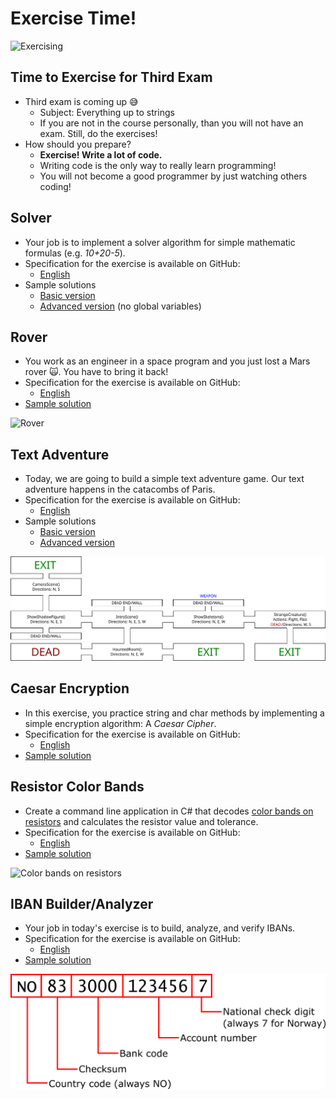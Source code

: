 # Exercise Time!

![Exercising](https://media.tenor.com/lpm8dDVS_OgAAAAC/exercise-exercising.gif)


## Time to Exercise for Third Exam

* Third <!-- .element: class="fragment" --> exam is coming up 😅
  * Subject: Everything up to strings
  * If you are not in the course personally, than you will not have an exam. Still, do the exercises!
* How <!-- .element: class="fragment" --> should you prepare?
  * **Exercise! Write a lot of code.**
  * Writing code is the only way to really learn programming!
  * You will not become a good programmer by just watching others coding!


## Solver

* Your job is to implement a solver algorithm for simple mathematic formulas (e.g. *10+20-5*).
* Specification for the exercise is available on GitHub:
  * [English](https://github.com/htl-leo-prog-1/programming_fundamentals_cs/blob/main/exams/2023-02-09-solver/readme.md)
* Sample solutions
  * [Basic version](https://github.com/htl-leo-prog-1/programming_fundamentals_cs/blob/main/exams/2023-02-09-solver/basic/Program.cs)
  * [Advanced version](https://github.com/htl-leo-prog-1/programming_fundamentals_cs/blob/main/exams/2023-02-09-solver/adv/Program.cs) (no global variables)


## Rover

<div class="container" data-markdown><div class="col" data-markdown>

* You work as an engineer in a space program and you just lost a Mars rover 🙀. You have to bring it back!
* Specification for the exercise is available on GitHub:
  * [English](https://github.com/htl-leo-prog-1/programming_fundamentals_cs/blob/main/exams/2023-02-16-rover/readme.md)
* [Sample solution](https://github.com/htl-leo-prog-1/programming_fundamentals_cs/blob/main/exams/2023-02-16-rover/Program.cs)

</div><div class="col" data-markdown>

![Rover](https://mars.nasa.gov/imgs/general/layout/overview/MER_twins_white_cyc.png)

</div></div>


## Text Adventure

<div class="container" data-markdown><div class="col" data-markdown>

* Today, we are going to build a simple text adventure game. Our text adventure happens in the catacombs of Paris.
* Specification for the exercise is available on GitHub:
  * [English](https://github.com/htl-leo-prog-1/programming_fundamentals_cs/blob/main/exams/2023-03-02-text-adventure/readme.md)
* Sample solutions
  * [Basic version](https://github.com/htl-leo-prog-1/programming_fundamentals_cs/blob/main/exams/2023-03-02-text-adventure/SimpleSolution/Program.cs)
  * [Advanced version](https://github.com/htl-leo-prog-1/programming_fundamentals_cs/blob/main/exams/2023-03-02-text-adventure/EnhancedSolution/Program.cs)

</div><div class="col" data-markdown>

![Catacombs of Paris](https://github.com/htl-leo-prog-1/programming_fundamentals_cs/raw/main/exams/2023-03-02-text-adventure/FloorPlan.svg)

</div></div>


## Caesar Encryption

* In this exercise, you practice string and char methods by implementing a simple encryption algorithm: A *Caesar Cipher*.
* Specification for the exercise is available on GitHub:
  * [English](https://github.com/htl-leo-prog-1/programming_fundamentals_cs/blob/main/exams/2023-03-09-caesar/readme.md)
* [Sample solution](https://github.com/htl-leo-prog-1/programming_fundamentals_cs/blob/main/exams/2023-03-09-caesar/Program.cs)


## Resistor Color Bands

<div class="container" data-markdown><div class="col" data-markdown>

* Create a command line application in C# that decodes [color bands on resistors](https://www.electronics-tutorials.ws/resistor/res_2.html) and calculates the resistor value and tolerance.
* Specification for the exercise is available on GitHub:
  * [English](https://github.com/htl-leo-prog-1/programming_fundamentals_cs/blob/main/exams/2023-03-16-resistor/readme.md)
* [Sample solution](https://github.com/htl-leo-prog-1/programming_fundamentals_cs/blob/main/exams/2023-03-16-resistor/solution)

</div><div class="col" data-markdown>

![Color bands on resistors](https://camo.githubusercontent.com/fd31d5f16e3cd8245584d902e7b6de34894da3a60f6280447aa1414582ef9d11/68747470733a2f2f7777772e646967696b65792e61742f2d2f6d656469612f496d616765732f4d61726b6574696e672f5265736f75726365732f43616c63756c61746f722f7265736973746f722d636f6c6f722d63686172742e706e673f6c613d656e2d41542674733d34646236303366352d346539622d343735392d383462372d323161303464313862316138)

</div></div>


## IBAN Builder/Analyzer

<div class="container" data-markdown><div class="col" data-markdown>

* Your job in today's exercise is to build, analyze, and verify IBANs.
* Specification for the exercise is available on GitHub:
  * [English](https://github.com/htl-leo-prog-1/programming_fundamentals_cs/blob/main/exams/2023-03-23-iban/readme.md)
* [Sample solution](https://github.com/htl-leo-prog-1/programming_fundamentals_cs/blob/main/exams/2023-03-23-iban/solution)

</div><div class="col" data-markdown>

![IBAN](https://github.com/htl-leo-prog-1/programming_fundamentals_cs/raw/main/exams/2023-03-23-iban/iban-no.png)

</div></div>
